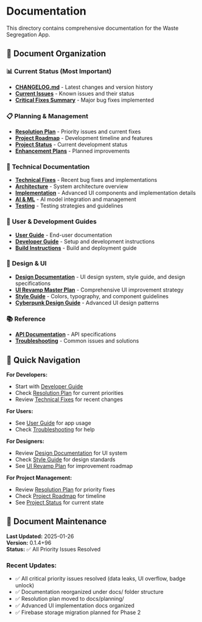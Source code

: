 # Documentation

This directory contains comprehensive documentation for the Waste Segregation App.

## 📁 Document Organization

### 📊 **Current Status** (Most Important)
- **[CHANGELOG.md](../CHANGELOG.md)** - Latest changes and version history
- **[Current Issues](current_issues.md)** - Known issues and their status
- **[Critical Fixes Summary](CRITICAL_FIXES_SUMMARY.md)** - Major bug fixes implemented

### 📋 **Planning & Management**
- **[Resolution Plan](planning/RESOLUTION_PLAN.md)** - Priority issues and current fixes
- **[Project Roadmap](planning/roadmap/unified_project_roadmap.md)** - Development timeline and features
- **[Project Status](project/status.md)** - Current development status
- **[Enhancement Plans](project/enhancements.md)** - Planned improvements

### 🔧 **Technical Documentation**
- **[Technical Fixes](technical/README.md)** - Recent bug fixes and implementations
- **[Architecture](technical/architecture/README.md)** - System architecture overview
- **[Implementation](technical/implementation/)** - Advanced UI components and implementation details
- **[AI & ML](technical/ai/README.md)** - AI model integration and management
- **[Testing](technical/testing/README.md)** - Testing strategies and guidelines

### 👥 **User & Development Guides**
- **[User Guide](guides/user_guide.md)** - End-user documentation
- **[Developer Guide](guides/developer_guide.md)** - Setup and development instructions
- **[Build Instructions](guides/build_instructions.md)** - Build and deployment guide

### 🎨 **Design & UI**
- **[Design Documentation](design/README.md)** - UI design system, style guide, and design specifications
- **[UI Revamp Master Plan](design/UI_REVAMP_MASTER_PLAN.md)** - Comprehensive UI improvement strategy
- **[Style Guide](design/app_theme_and_style_guide.md)** - Colors, typography, and component guidelines
- **[Cyberpunk Design Guide](design/ui/cyberpunk_design_guide.md)** - Advanced UI design patterns

### 📚 **Reference**
- **[API Documentation](reference/api.md)** - API specifications
- **[Troubleshooting](reference/troubleshooting.md)** - Common issues and solutions

## 🎯 **Quick Navigation**

**For Developers:**
- Start with [Developer Guide](guides/developer_guide.md)
- Check [Resolution Plan](planning/RESOLUTION_PLAN.md) for current priorities
- Review [Technical Fixes](technical/README.md) for recent changes

**For Users:**
- See [User Guide](guides/user_guide.md) for app usage
- Check [Troubleshooting](reference/troubleshooting.md) for help

**For Designers:**
- Review [Design Documentation](design/README.md) for UI system
- Check [Style Guide](design/app_theme_and_style_guide.md) for design standards
- See [UI Revamp Plan](design/UI_REVAMP_MASTER_PLAN.md) for improvement roadmap

**For Project Management:**
- Review [Resolution Plan](planning/RESOLUTION_PLAN.md) for priority fixes
- Check [Project Roadmap](planning/roadmap/unified_project_roadmap.md) for timeline
- See [Project Status](project/status.md) for current state

## 📅 **Document Maintenance**

**Last Updated:** 2025-01-26  
**Version:** 0.1.4+96  
**Status:** ✅ All Priority Issues Resolved

### Recent Updates:
- ✅ All critical priority issues resolved (data leaks, UI overflow, badge unlock)
- ✅ Documentation reorganized under docs/ folder structure
- ✅ Resolution plan moved to docs/planning/
- ✅ Advanced UI implementation docs organized
- ✅ Firebase storage migration planned for Phase 2
